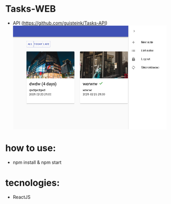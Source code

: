 # Tasks-WEB
 - API (https://github.com/guisteink/Tasks-API)
![Screenshot](PHOTO.png)

# how to use:
 - npm install & npm start
 
# tecnologies:
 - ReactJS
